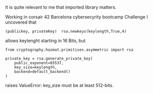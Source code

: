 It is quite relevant to me that imported library matters.

Working in corsair 42 Barcelona cybersecyrity bootcamp Challenge I uncovered that
```import rsa
(publickey, privateKey)  rsa.newkeys(keylength,True,4)  

```
allows keylenght starting in 16 Bits, but 
```
from cryptography.hazmat.primitives.asymmetric import rsa 

private_key = rsa.generate_private_key(  
    public_exponent=65537,  
    key_size=keylength,  
    backend=default_backend()  
)

```

raises ValueError: key_size must be at least 512-bits.

